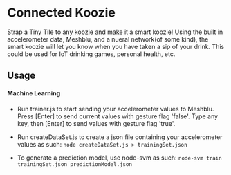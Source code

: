 # Connected Koozie

Strap a Tiny Tile to any koozie and make it a smart koozie! Using the built in accelerometer data, Meshblu, and a nueral network(of some kind), the smart koozie will let you know when you have taken a sip of your drink. This could be used for IoT drinking games, personal health, etc.

## Usage

#### Machine Learning
- Run trainer.js to start sending your accelerometer values to Meshblu. Press [Enter] to send current values with gesture flag 'false'. Type any key, then [Enter] to send values with gesture flag 'true'.

- Run createDataSet.js to create a json file containing your accelerometer values as such: `node createDataSet.js > trainingSet.json`

- To generate a prediction model, use node-svm as such: `node-svm train trainingSet.json predictionModel.json`
